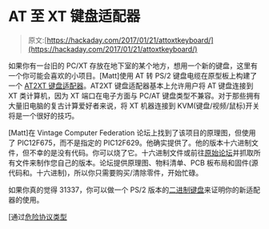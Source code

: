 # AT 至 XT 键盘适配器

> 原文:[https://hackaday.com/2017/01/21/attoxtkeyboard/](https://hackaday.com/2017/01/21/attoxtkeyboard/)

如果你有一台旧的 PC/XT 存放在地下室的某个地方，想用一个新的键盘，这里有一个你可能会喜欢的小项目。[Matt]使用 AT 转 PS/2 键盘电缆在原型板上构建了一个 [AT2XT 键盘适配器](http://tech.mattmillman.com/building-an-at2xtkb-at-to-xt-keyboard-adapter-on-prototype-board/)。AT2XT 键盘适配器基本上允许用户将 AT 键盘连接到 XT 类计算机，因为 XT 端口在电子方面与 PC/AT 键盘类型不兼容。对于那些拥有大量旧电脑的复古计算爱好者来说，将 XT 机器连接到 KVM(键盘/视频/鼠标)开关将是一个很好的技巧。

[Matt]在 Vintage Computer Federation 论坛上找到了该项目的原理图，但使用了 PIC12F675，而不是指定的 PIC12F629。他确实提供了。他的版本十六进制文件，但不幸的是没有代码。你可以烧了它。十六进制文件或前往[原始论坛](http://www.vcfed.org/forum/showthread.php?26426-AT2XT-keyboard-converter)并抓取所有文件来制作您自己的版本。论坛提供原理图、物料清单、PCB 板布局和固件(源代码和。十六进制)，所以你只需要购买/清除零件，开始忙碌。

如果你真的觉得 31337，你可以做一个 PS/2 版本的[二进制键盘](http://hackaday.com/2016/07/20/binary-keyboard-is-the-purest-form-of-input-device/)来证明你的新适配器的使用。

[通过[危险协议类型](http://dangerousprototypes.com/blog/2017/01/12/building-an-at2xtkb-at-to-xt-keyboard-adapter-on-prototype-board/)